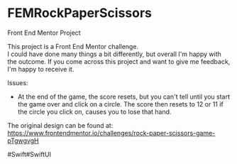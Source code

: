 # FEMRockPaperScissors
Front End Mentor Project

This project is a Front End Mentor challenge.  
I could have done many things a bit differently,
but overall I'm happy with the outcome.
If you come across this project and want to give me feedback,
I'm happy to receive it.

Issues:
  - At the end of the game, the score resets, 
    but you can't tell until you start the game over 
    and click on a circle. The score then resets to 12 
    or 11 if the circle you click on, causes you to lose that hand.

The original design can be found at:
https://www.frontendmentor.io/challenges/rock-paper-scissors-game-pTgwgvgH

#Swift#SwiftUI
